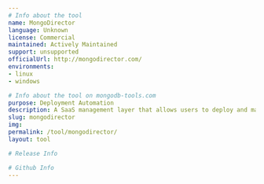 ```yaml
---
# Info about the tool
name: MongoDirector
language: Unknown
license: Commercial
maintained: Actively Maintained
support: unsupported
officialUrl: http://mongodirector.com/
environments:
- linux
- windows

# Info about the tool on mongodb-tools.com
purpose: Deployment Automation
description: A SaaS management layer that allows users to deploy and maitnain MongoDB clusters within their own cloud accounts.
slug: mongodirector
img: 
permalink: /tool/mongodirector/
layout: tool

# Release Info

# Github Info
---
```


